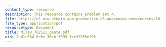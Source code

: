 ```yaml
---
content_type: resource
description: This resource contains problem set 4.
file: https://ol-ocw-studio-app-production.s3.amazonaws.com/courses/18-702-algebra-ii-spring-2011/2ad1c5846c6e36cb3099fce3f935ef96_MIT18_702S11_pset4.pdf
file_type: application/pdf
resourcetype: Document
title: MIT18_702S11_pset4.pdf
uid: 2ad1c584-6c6e-36cb-3099-fce3f935ef96
---
```

